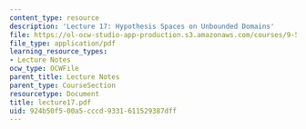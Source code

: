 ```yaml
---
content_type: resource
description: 'Lecture 17: Hypothesis Spaces on Unbounded Domains'
file: https://ol-ocw-studio-app-production.s3.amazonaws.com/courses/9-520-statistical-learning-theory-and-applications-spring-2003/924b50f500a5cccd9331611529387dff_lecture17.pdf
file_type: application/pdf
learning_resource_types:
- Lecture Notes
ocw_type: OCWFile
parent_title: Lecture Notes
parent_type: CourseSection
resourcetype: Document
title: lecture17.pdf
uid: 924b50f5-00a5-cccd-9331-611529387dff
---
```

